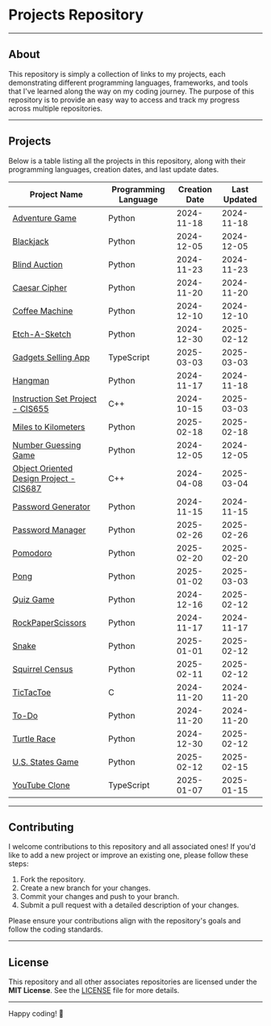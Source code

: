 # Projects Repository

---

## About
This repository is simply a collection of links to my projects, each demonstrating different programming languages, frameworks, and tools that I've learned along the way on my coding journey. The purpose of this repository is to provide an easy way to access and track my progress across multiple repositories.

---

## Projects
Below is a table listing all the projects in this repository, along with their programming languages, creation dates, and last update dates.

| Project Name          | Programming Language | Creation Date | Last Updated |
|-----------------------|----------------------|---------------|--------------|
| [Adventure Game](https://github.com/organizedanvrchy/Adventure-Game)        | Python               | 2024-11-18    | 2024-11-18   |
| [Blackjack](https://github.com/organizedanvrchy/Blackjack)        | Python               | 2024-12-05    | 2024-12-05   |
| [Blind Auction](https://github.com/organizedanvrchy/Blind-Auction)        | Python               | 2024-11-23    | 2024-11-23   |
| [Caesar Cipher](https://github.com/organizedanvrchy/Caesar-Cipher)        | Python               | 2024-11-20    | 2024-11-20   |
| [Coffee Machine](https://github.com/organizedanvrchy/Coffee-Machine)        | Python               | 2024-12-10    | 2024-12-10   |
| [Etch-A-Sketch](https://github.com/organizedanvrchy/Etch-A-Sketch)        | Python               | 2024-12-30    | 2025-02-12   |
| [Gadgets Selling App](https://github.com/organizedanvrchy/Gadgets-App)        | TypeScript               | 2025-03-03    | 2025-03-03   |
| [Hangman](https://github.com/organizedanvrchy/Hangman)        | Python               | 2024-11-17    | 2024-11-18   |
| [Instruction Set Project - CIS655](https://github.com/organizedanvrchy/cis-655-instruction-set)        | C++               | 2024-10-15    | 2025-03-03   |
| [Miles to Kilometers](https://github.com/organizedanvrchy/Miles-to-Kilometers-Converter)        | Python               | 2025-02-18    | 2025-02-18   |
| [Number Guessing Game](https://github.com/organizedanvrchy/Number-Guessing-Game)        | Python               | 2024-12-05    | 2024-12-05    |
| [Object Oriented Design Project - CIS687](https://github.com/organizedanvrchy/Object-Oriented-Design-Project)        | C++              | 2024-04-08    | 2025-03-04   |
| [Password Generator](https://github.com/organizedanvrchy/Simple-Password-Generator)        | Python               | 2024-11-15    | 2024-11-15   |
| [Password Manager](https://github.com/organizedanvrchy/Password-Manager)        | Python               | 2025-02-26    | 2025-02-26   |
| [Pomodoro](https://github.com/organizedanvrchy/Pomodoro)        | Python               | 2025-02-20    | 2025-02-20   |
| [Pong](https://github.com/organizedanvrchy/Pong)        | Python               | 2025-01-02    | 2025-03-03   |
| [Quiz Game](https://github.com/organizedanvrchy/Quiz-Game)        | Python               | 2024-12-16    | 2025-02-12   |
| [RockPaperScissors](https://github.com/organizedanvrchy/Rock-Paper-Scissors)        | Python               | 2024-11-17    | 2024-11-17   |
| [Snake](https://github.com/organizedanvrchy/Snake)        | Python               | 2025-01-01    | 2025-02-12   |
| [Squirrel Census](https://github.com/organizedanvrchy/Squirrel-Census)        | Python               | 2025-02-11    | 2025-02-12   |
| [TicTacToe](https://github.com/organizedanvrchy/TicTacToe)        | C               | 2024-11-20    | 2024-11-20   |
| [To-Do](https://github.com/organizedanvrchy/To-Do-App)        | Python               | 2024-11-20    | 2024-11-20   |
| [Turtle Race](https://github.com/organizedanvrchy/Turtle-Race)        | Python               | 2024-12-30    | 2025-02-12   |
| [U.S. States Game](https://github.com/organizedanvrchy/U.S.-States-Game)        | Python               | 2025-02-12    | 2025-02-15   |
| [YouTube Clone](https://github.com/organizedanvrchy/Youtube-Clone)        | TypeScript               | 2025-01-07    | 2025-01-15   |

---

## Contributing
I welcome contributions to this repository and all associated ones! If you'd like to add a new project or improve an existing one, please follow these steps:

1. Fork the repository.
2. Create a new branch for your changes.
3. Commit your changes and push to your branch.
4. Submit a pull request with a detailed description of your changes.

Please ensure your contributions align with the repository's goals and follow the coding standards.

---

## License
This repository and all other associates repositories are licensed under the **MIT License**. See the [LICENSE](LICENSE) file for more details.

---

Happy coding! 🚀

